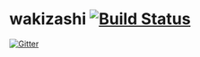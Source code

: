 # wakizashi [![Build Status](https://travis-ci.org/nexelem/wakizashi.svg?branch=develop)](https://travis-ci.org/nexelem/wakizashi.svg)

[![Gitter](https://badges.gitter.im/Join%20Chat.svg)](https://gitter.im/nexelem/wakizashi?utm_source=badge&utm_medium=badge&utm_campaign=pr-badge&utm_content=badge)




